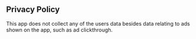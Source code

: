 ## Privacy Policy
This app does not collect any of the users data besides data relating to ads shown on the app, such as ad clickthrough.
